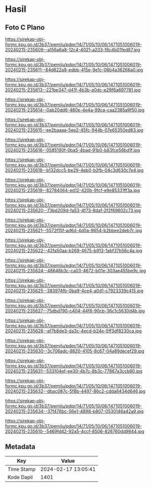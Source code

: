 # Hasil

## Foto C Plano

https://sirekap-obj-formc.kpu.go.id/3b37/pemilu/pdpr/14/71/05/10/06/1471051006019-20240215-235609--a156a6a8-12c4-4021-a233-f8c4b01fed87.jpg

https://sirekap-obj-formc.kpu.go.id/3b37/pemilu/pdpr/14/71/05/10/06/1471051006019-20240215-235611--84d822a8-edbb-415e-9e1c-06b4a36266a0.jpg

https://sirekap-obj-formc.kpu.go.id/3b37/pemilu/pdpr/14/71/05/10/06/1471051006019-20240215-235613--221be347-d41f-4b3b-a0dc-e29f6a697781.jpg

https://sirekap-obj-formc.kpu.go.id/3b37/pemilu/pdpr/14/71/05/10/06/1471051006019-20240215-235614--0ab20dd6-480e-4e4a-99ca-caa2385a9f50.jpg

https://sirekap-obj-formc.kpu.go.id/3b37/pemilu/pdpr/14/71/05/10/06/1471051006019-20240215-235615--ee2baaaa-5ee2-45fc-944b-07e65350ed83.jpg

https://sirekap-obj-formc.kpu.go.id/3b37/pemilu/pdpr/14/71/05/10/06/1471051006019-20240215-235616--0585190f-0ba5-4bad-91b0-b83fce56bd1f.jpg

https://sirekap-obj-formc.kpu.go.id/3b37/pemilu/pdpr/14/71/05/10/06/1471051006019-20240215-235618--b132dcc5-be29-4eb0-b2fb-04c3d630c7e4.jpg

https://sirekap-obj-formc.kpu.go.id/3b37/pemilu/pdpr/14/71/05/10/06/1471051006019-20240215-235619--82784064-ed12-420b-9fcf-e9e85331ff3a.jpg

https://sirekap-obj-formc.kpu.go.id/3b37/pemilu/pdpr/14/71/05/10/06/1471051006019-20240215-235620--73bd209d-fa53-4f73-8daf-2f2f69602c73.jpg

https://sirekap-obj-formc.kpu.go.id/3b37/pemilu/pdpr/14/71/05/10/06/1471051006019-20240215-235621--5572f15f-ad6d-4d0a-9654-b2bbee2deb7c.jpg

https://sirekap-obj-formc.kpu.go.id/3b37/pemilu/pdpr/14/71/05/10/06/1471051006019-20240215-235622--42fa50aa-b269-4675-b913-1abf37b56c4a.jpg

https://sirekap-obj-formc.kpu.go.id/3b37/pemilu/pdpr/14/71/05/10/06/1471051006019-20240215-235624--48646b3c-ca03-4672-b01e-303ae455be9c.jpg

https://sirekap-obj-formc.kpu.go.id/3b37/pemilu/pdpr/14/71/05/10/06/1471051006019-20240215-235625--383974fb-0ba9-4ce4-a0d1-c7923339c415.jpg

https://sirekap-obj-formc.kpu.go.id/3b37/pemilu/pdpr/14/71/05/10/06/1471051006019-20240215-235627--75dbd790-c404-44f8-90cb-36c1c5630d4b.jpg

https://sirekap-obj-formc.kpu.go.id/3b37/pemilu/pdpr/14/71/05/10/06/1471051006019-20240215-235628--af7b8de3-da3c-4ecd-b24e-5ff3df8230ca.jpg

https://sirekap-obj-formc.kpu.go.id/3b37/pemilu/pdpr/14/71/05/10/06/1471051006019-20240215-235630--3c706adc-8820-4105-8c67-04a89decef29.jpg

https://sirekap-obj-formc.kpu.go.id/3b37/pemilu/pdpr/14/71/05/10/06/1471051006019-20240215-235631--533104ef-ee30-4b7c-8b3c-77867a3ccb60.jpg

https://sirekap-obj-formc.kpu.go.id/3b37/pemilu/pdpr/14/71/05/10/06/1471051006019-20240215-235632--dbac087c-5f8b-4497-86c2-cdda6434d646.jpg

https://sirekap-obj-formc.kpu.go.id/3b37/pemilu/pdpr/14/71/05/10/06/1471051006019-20240215-235634--37f476bc-56e1-4898-b807-0530146a42a9.jpg

https://sirekap-obj-formc.kpu.go.id/3b37/pemilu/pdpr/14/71/05/10/06/1471051006019-20240215-235610--5469fd42-92a5-4ccf-8506-826760dd9844.jpg


## Metadata

| Key        | Value               |
| ---------- | ------------------- |
| Time Stamp | 2024-02-17 13:05:41 |
| Kode Dapil | 1401                |



